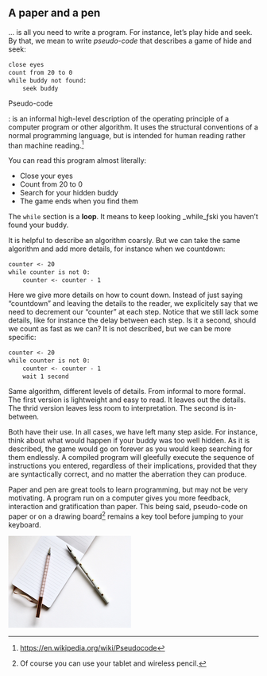 ## A paper and a pen

… is all you need to write a program. For instance, let’s play hide and seek. By that, we mean to write *pseudo-code* that describes a game of hide and seek:

```
close eyes
count from 20 to 0
while buddy not found:
    seek buddy
```

Pseudo-code

:   is an informal high-level description of the operating principle of a computer program or other algorithm. It uses the structural conventions of a normal programming language, but is intended for human reading rather than machine reading.[^paper-and-pen-1]

[^paper-and-pen-1]: https://en.wikipedia.org/wiki/Pseudocode

You can read this program almost literally:

* Close your eyes
* Count from 20 to 0
* Search for your hidden buddy
* The game ends when you find them

The `while` section is a **loop**. It means to keep looking _while_ƒski you haven’t found your buddy.

It is helpful to describe an algorithm coarsly. But we can take the same algorithm and add more details, for instance when we countdown:

```
counter <- 20
while counter is not 0:
    counter <- counter - 1
```

Here we give more details on how to count down. Instead of just saying “countdown” and leaving the details to the reader, we explicitely say that we need to decrement our “counter” at each step. Notice that we still lack some details, like for instance the delay between each step. Is it a second, should we count as fast as we can? It is not described, but we can be more specific:

```
counter <- 20
while counter is not 0:
    counter <- counter - 1
    wait 1 second
```

Same algorithm, different levels of details. From informal to more formal. The first version is lightweight and easy to read. It leaves out the details. The thrid version leaves less room to interpretation. The second is in-between.

Both have their use. In all cases, we have left many step aside. For instance, think about what would happen if your buddy was too well hidden. As it is described, the game would go on forever as you would keep searching for them endlessly. A compiled program will gleefully execute the sequence of instructions you entered, regardless of their implications, provided that they are syntactically correct, and no matter the aberration they can produce.

Paper and pen are great tools to learn programming, but may not be very motivating. A program run on a computer gives you more feedback, interaction and gratification than paper. This being said, pseudo-code on paper or on a drawing board[^paper-or-tablet] remains a key tool before jumping to your keyboard.

[^paper-or-tablet]: Of course you can use your tablet and wireless pencil.

![Start with a paper and a pen](content/introduction/paper-and-pen.png)
